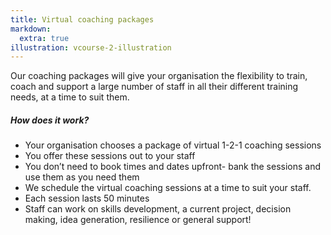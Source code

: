```yaml
---
title: Virtual coaching packages
markdown:
  extra: true
illustration: vcourse-2-illustration
---
```

Our coaching packages will give your organisation the flexibility to train, coach and support a large number of staff in all their different training needs, at a time to suit them.

##### How does it work?

* Your organisation chooses a package of virtual 1-2-1 coaching sessions
* You offer these sessions out to your staff
* You don’t need to book times and dates upfront- bank the sessions and use them as you need them
* We schedule the virtual coaching sessions at a time to suit your staff.
* Each session lasts 50 minutes
* Staff can work on skills development, a current project, decision making, idea generation, resilience or general support!
